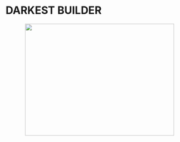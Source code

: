 # DARKEST BUILDER

<div align="center">
    <a href="https://pepaxd.github.io/Darkest-Builder-Deploy/">
        <img src="Darkest Builder\public\darkestBuilder_full.png" crossorigin width="400" height="300">
    </a>
</div>